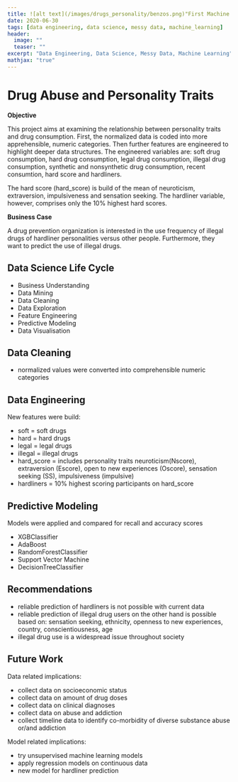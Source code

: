 ```yaml
---
title: ![alt text](/images/drugs_personality/benzos.png)"First Machine Learning Project: Drugs and Personality"
date: 2020-06-30
tags: [data engineering, data science, messy data, machine_learning]
header:
  image: ""
  teaser: ""
excerpt: "Data Engineering, Data Science, Messy Data, Machine Learning"
mathjax: "true"
---
```



# Drug Abuse and Personality Traits

**Objective**

This project aims at examining the relationship between personality traits and drug consumption.
First, the normalized data is coded into more apprehensible, numeric categories. 
Then further features are engineered to highlight deeper data structures. The engineered variables are: soft drug consumption, hard drug consumption, legal drug consumption, illegal drug consumption, synthetic and nonsynthetic drug consumption, recent consumtion, hard score and hardliners.

The hard score (hard_score) is build of the mean of neuroticism, extraversion, impulsiveness and sensation seeking. The hardliner variable, however, comprises only the 10% highest hard scores. 

**Business Case**

A drug prevention organization is interested in the use frequency of illegal drugs of hardliner personalities versus other people. Furthermore, they want to predict the use of illegal drugs.


## Data Science Life Cycle
- Business Understanding
- Data Mining
- Data Cleaning
- Data Exploration
- Feature Engineering
- Predictive Modeling
- Data Visualisation

## Data Cleaning
- normalized values were converted into comprehensible numeric categories

## Data Engineering
New features were build: 
+ soft = soft drugs
+ hard = hard drugs
+ legal = legal drugs
+ illegal = illegal drugs
+ hard_score = includes personality traits neuroticism(Nscore), extraversion (Escore), open to new experiences (Oscore), sensation seeking (SS), impulsiveness (impulsive)
+ hardliners = 10% highest scoring participants on hard_score

## Predictive Modeling
Models were applied and compared for recall and accuracy scores
+ XGBClassifier
+ AdaBoost
+ RandomForestClassifier
+ Support Vector Machine
+ DecisionTreeClassifier

## Recommendations
+ reliable prediction of hardliners is not possible with current data
+ reliable prediction of illegal drug users on the other hand is possible based on: 
sensation seeking, ethnicity, openness to new experiences, country, conscientiousness,  age
+ illegal drug use is a widespread issue throughout society


## Future Work
Data related implications:
+ collect data on socioeconomic status
+ collect data on amount of drug doses
+ collect data on clinical diagnoses
+ collect data on abuse and addiction
+ collect timeline data to identify co-morbidity of diverse substance abuse or/and addiction

Model related implications: 
+ try unsupervised machine learning models 
+ apply regression models on continuous data
+ new model for hardliner prediction

